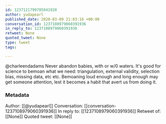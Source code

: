 ```yaml
---
id: 1237121799785041920
author: yudapearl
published_date: 2020-03-09 21:03:16 +00:00
conversation_id: 1237108979060391936
in_reply_to: 1237108979060391936
retweet: None
quoted_tweet: None
type: tweet
tags:

---
```


@charleendadams Never abandon babies, with or w/0 waters. It's good for science to bemoan what we need: triangulation, external validity, selection bias, missing data, etc etc. Bemoaning loud enough and long enough may get someone attention, lest it becomes a habit that avert us from doing it.

### Metadata

Author: [[@yudapearl]]
Conversation: [[conversation-1237108979060391936]]
In reply to: [[1237108979060391936]]
Retweet of: [[None]]
Quoted tweet: [[None]]
